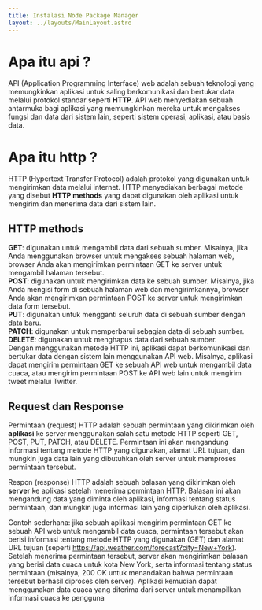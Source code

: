 ```yaml
---
title: Instalasi Node Package Manager
layout: ../layouts/MainLayout.astro
---
```

# Apa itu api ?

API (Application Programming Interface) web adalah sebuah teknologi yang memungkinkan aplikasi untuk saling berkomunikasi dan bertukar data melalui protokol standar seperti <b>HTTP</b>. API web menyediakan sebuah antarmuka bagi aplikasi yang memungkinkan mereka untuk mengakses fungsi dan data dari sistem lain, seperti sistem operasi, aplikasi, atau basis data.
# Apa itu http ?
HTTP (Hypertext Transfer Protocol) adalah protokol yang digunakan untuk mengirimkan data melalui internet. HTTP menyediakan berbagai metode yang disebut <b>HTTP methods</b> yang dapat digunakan oleh aplikasi untuk mengirim dan menerima data dari sistem lain.
</br>
## HTTP methods
<b>GET</b>: digunakan untuk mengambil data dari sebuah sumber. Misalnya, jika Anda menggunakan browser untuk mengakses sebuah halaman web, browser Anda akan mengirimkan permintaan GET ke server untuk mengambil halaman tersebut.</br>
<b>POST</b>: digunakan untuk mengirimkan data ke sebuah sumber. Misalnya, jika Anda mengisi form di sebuah halaman web dan mengirimkannya, browser Anda akan mengirimkan permintaan POST ke server untuk mengirimkan data form tersebut.</br>
<b>PUT</b>: digunakan untuk mengganti seluruh data di sebuah sumber dengan data baru.</br>
<b>PATCH</b>: digunakan untuk memperbarui sebagian data di sebuah sumber.</br>
<b>DELETE</b>: digunakan untuk menghapus data dari sebuah sumber.</br>
Dengan menggunakan metode HTTP ini, aplikasi dapat berkomunikasi dan bertukar data dengan sistem lain menggunakan API web. Misalnya, aplikasi dapat mengirim permintaan GET ke sebuah API web untuk mengambil data cuaca, atau mengirim permintaan POST ke API web lain untuk mengirim tweet melalui Twitter.

## Request dan Response
Permintaan (request) HTTP adalah sebuah permintaan yang dikirimkan oleh <b>aplikasi</b> ke server menggunakan salah satu metode HTTP seperti GET, POST, PUT, PATCH, atau DELETE. Permintaan ini akan mengandung informasi tentang metode HTTP yang digunakan, alamat URL tujuan, dan mungkin juga data lain yang dibutuhkan oleh server untuk memproses permintaan tersebut.

Respon (response) HTTP adalah sebuah balasan yang dikirimkan oleh <b>server</b> ke aplikasi setelah menerima permintaan HTTP. Balasan ini akan mengandung data yang diminta oleh aplikasi, informasi tentang status permintaan, dan mungkin juga informasi lain yang diperlukan oleh aplikasi.

Contoh sederhana: jika sebuah aplikasi mengirim permintaan GET ke sebuah API web untuk mengambil data cuaca, permintaan tersebut akan berisi informasi tentang metode HTTP yang digunakan (GET) dan alamat URL tujuan (seperti https://api.weather.com/forecast?city=New+York). Setelah menerima permintaan tersebut, server akan mengirimkan balasan yang berisi data cuaca untuk kota New York, serta informasi tentang status permintaan (misalnya, 200 OK untuk menandakan bahwa permintaan tersebut berhasil diproses oleh server). Aplikasi kemudian dapat menggunakan data cuaca yang diterima dari server untuk menampilkan informasi cuaca ke pengguna
